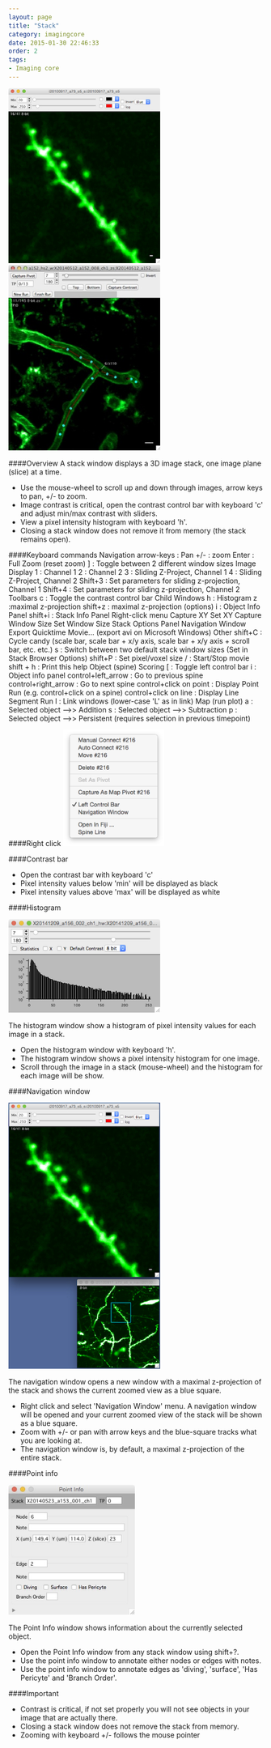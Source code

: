 ```yaml
---
layout: page
title: "Stack"
category: imagingcore
date: 2015-01-30 22:46:33
order: 2
tags:
- Imaging core
---
```


<IMG class="img-float-left" SRC="../images/imagingcore/stack_example_spines.jpg" WIDTH="300">
<IMG class="img-float-left" SRC="../images/imagingcore/stack_example_vasculature.jpg" WIDTH="300">

<div class="print-page-break"></div>


####Overview
A stack window displays a 3D image stack, one image plane (slice) at a time.

- Use the mouse-wheel to scroll up and down through images, arrow keys to pan, +/- to zoom.
- Image contrast is critical, open the contrast control bar with keyboard 'c' and adjust min/max contrast with sliders.
- View a pixel intensity histogram with keyboard 'h'.
- Closing a stack window does not remove it from memory (the stack remains open).

####Keyboard commands
  	Navigation
  		arrow-keys : Pan
  		+/- : zoom
  		Enter : Full Zoom (reset zoom)
  		] : Toggle between 2 different window sizes
  	Image Display
  		1 : Channel 1
  		2 : Channel 2
  		3 : Sliding Z-Project, Channel 1
  		4 : Sliding Z-Project, Channel 2
  		Shift+3 : Set parameters for sliding z-projection, Channel 1
  		Shift+4 : Set parameters for sliding z-projection, Channel 2
  	Toolbars
  		c : Toggle the contrast control bar
  	Child Windows
  		h : Histogram
  		z :maximal z-projection
  		shift+z : maximal z-projection (options)
  		i : Object Info Panel
  		shift+i : Stack Info Panel
  	Right-click menu
  		Capture XY
  		Set XY
  		Capture Window Size
  		Set Window Size
  		Stack Options Panel
  		Navigation  Window
  		Export Quicktime Movie... (export avi on Microsoft Windows)
  	Other
  		shift+C : Cycle candy (scale bar, scale bar + x/y axis, scale bar + x/y axis + scroll bar, etc. etc.)
  		s : Switch between two default stack window sizes (Set in Stack Browser Options)
  		shift+P : Set pixel/voxel size
  		/ : Start/Stop movie
  		shift + h : Print this help
  	Object (spine) Scoring
  		[ : Toggle left control bar
  		i : Object info panel
  		control+left_arrow : Go to previous spine
  		control+right_arrow : Go to next spine
  		control+click on point : Display Point Run (e.g. control+click on a spine)
  		control+click on line : Display Line Segment Run
  		l : Link windows (lower-case 'L' as in link)
  	Map (run plot)
  		a : Selected object -->> Addition
  		s : Selected object -->> Subtraction
  		p : Selected object -->> Persistent (requires selection in previous timepoint)
	    
<div class="print-page-break"></div>

####Right click
<IMG class="img-float-left" SRC="../images/mm3/mm3-stack-right-click.png" WIDTH="200">

<div class="print-page-break"></div>

####Contrast bar
- Open the contrast bar with keyboard 'c'
- Pixel intensity values below 'min' will be displayed as black
- Pixel intensity values above 'max' will be displayed as white


<div class="print-page-break"></div>

####Histogram

<IMG class="img-float-right" SRC="../images/imagingcore/histogram.jpg" WIDTH="300">

The histogram window show a histogram of pixel intensity values for each image in a stack.

- Open the histogram window with keyboard 'h'.
- The histogram window shows a pixel intensity histogram for one image.
- Scroll through the image in a stack (mouse-wheel) and the histogram for each image will be show.

<div class="print-page-break"></div>

####Navigation window

<IMG class="img-float-right" SRC="../images/imagingcore/stack_navigation.jpg" WIDTH="300">

The navigation window opens a new window with a maximal z-projection of the stack and shows the current zoomed view as a blue square.

- Right click and select 'Navigation Window' menu. A navigation window will be opened and your current zoomed view of the stack will be shown as a blue square.
- Zoom with +/- or pan with arrow keys and the blue-square tracks what you are looking at.
- The navigation window is, by default, a maximal z-projection of the entire stack.

<div class="print-page-break"></div>

####Point info

<div class="pdf-page">
<img class="img-float-right" SRC="../images/point_info.jpg" WIDTH="250">
</div>

The Point Info window shows information about the currently selected object.  

- Open the Point Info window from any stack window using shift+?.  
- Use the point info window to annotate either nodes or edges with notes.
- Use the point info window to annotate edges as 'diving', 'surface', 'Has Pericyte' and 'Branch Order'.


<div class="print-page-break"></div>

####Important
- Contrast is critical, if not set properly you will not see objects in your image that are actually there.
- Closing a stack window does not remove the stack from memory.
- Zooming with keyboard +/- follows the mouse pointer

[1]: /Vascular-Analysis/hyperstack-panel/
